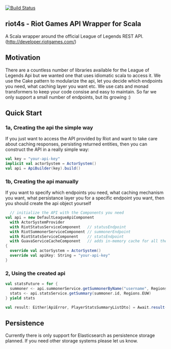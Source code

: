 [![Build Status](https://travis-ci.org/danielbedo/riot4s.svg?branch=master)](https://travis-ci.org/danielbedo/riot4s)

## riot4s - Riot Games API Wrapper for Scala

A Scala wrapper around the official League of Legends REST API.
(http://developer.riotgames.com/)
## Motivation
There are a countless number of libraries available for the League of Legends Api but we wanted one that uses idiomatic scala to 
access it. We use the Cake pattern to modularize the api, let you decide which endpoints you need, what caching layer you want etc.
We use cats and monad transformers to keep your code consise and easy to maintain. 
So far we only support a small number of endpoints, but its growing :)

## Quick Start 
### 1a, Creating the api the simple way
If you just want to access the API provided by Riot and want to take care about caching responses, persisting returned entities,
then you can construct the API in a really simple way:
```scala
val key = "your-api-key"
implicit val actorSystem = ActorSystem()
val api = ApiBuilder(key).build()
```
### 1b, Creating the api manually
If you want to specify which endpoints you need, what caching mechanism you want, what persistance layer you for a specific endpoint
you want, then you should create the api object yourself
```scala
  // initialize the API with the Components you need  
val api = new DefaultLeagueApiComponent
  with ActorSystemProvider
  with RiotStatusServiceComponent   // statusEndpoint
  with RiotSummonerServiceComponent // summonerEndpoint
  with RiotStatsServiceComponent    // statsEndpoint
  with GuavaServiceCacheComponent   // adds in-memory cache for all the api-calls
{
  override val actorSystem = ActorSystem()
  override val apiKey: String = "your-api-key"
}
```

### 2, Using the created api
```scala
val statsFuture = for {
  summoner <- api.summonerService.getSummonerByName("username", Regions.EUW)
  stats <- api.statsService.getSummary(summoner.id, Regions.EUW)
} yield stats

val result: Either[ApiError, PlayerStatsSummaryListDto] = Await.result(statsFuture.value,Duration.Inf)
```


## Persistence
Currently there is only support for Elasticsearch as persistence storage planned. If you need other storage systems please let us know.
